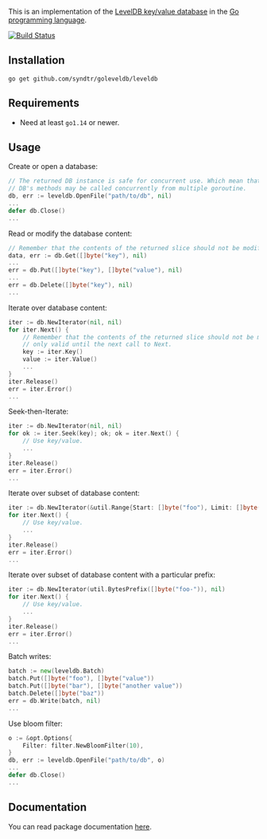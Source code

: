 This is an implementation of the [LevelDB key/value database](https://github.com/google/leveldb) in the [Go programming language](https://go.dev).

[![Build Status](https://app.travis-ci.com/syndtr/goleveldb.svg?branch=master)](https://app.travis-ci.com/syndtr/goleveldb)

Installation
-----------

	go get github.com/syndtr/goleveldb/leveldb

Requirements
-----------

* Need at least `go1.14` or newer.

Usage
-----------

Create or open a database:
```go
// The returned DB instance is safe for concurrent use. Which mean that all
// DB's methods may be called concurrently from multiple goroutine.
db, err := leveldb.OpenFile("path/to/db", nil)
...
defer db.Close()
...
```
Read or modify the database content:
```go
// Remember that the contents of the returned slice should not be modified.
data, err := db.Get([]byte("key"), nil)
...
err = db.Put([]byte("key"), []byte("value"), nil)
...
err = db.Delete([]byte("key"), nil)
...
```

Iterate over database content:
```go
iter := db.NewIterator(nil, nil)
for iter.Next() {
	// Remember that the contents of the returned slice should not be modified, and
	// only valid until the next call to Next.
	key := iter.Key()
	value := iter.Value()
	...
}
iter.Release()
err = iter.Error()
...
```
Seek-then-Iterate:
```go
iter := db.NewIterator(nil, nil)
for ok := iter.Seek(key); ok; ok = iter.Next() {
	// Use key/value.
	...
}
iter.Release()
err = iter.Error()
...
```
Iterate over subset of database content:
```go
iter := db.NewIterator(&util.Range{Start: []byte("foo"), Limit: []byte("xoo")}, nil)
for iter.Next() {
	// Use key/value.
	...
}
iter.Release()
err = iter.Error()
...
```
Iterate over subset of database content with a particular prefix:
```go
iter := db.NewIterator(util.BytesPrefix([]byte("foo-")), nil)
for iter.Next() {
	// Use key/value.
	...
}
iter.Release()
err = iter.Error()
...
```
Batch writes:
```go
batch := new(leveldb.Batch)
batch.Put([]byte("foo"), []byte("value"))
batch.Put([]byte("bar"), []byte("another value"))
batch.Delete([]byte("baz"))
err = db.Write(batch, nil)
...
```
Use bloom filter:
```go
o := &opt.Options{
	Filter: filter.NewBloomFilter(10),
}
db, err := leveldb.OpenFile("path/to/db", o)
...
defer db.Close()
...
```
Documentation
-----------

You can read package documentation [here](https://pkg.go.dev/github.com/syndtr/goleveldb).
